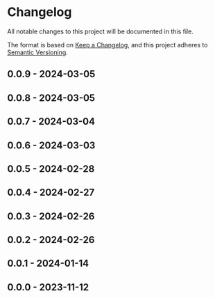 # Changelog

All notable changes to this project will be documented in this file.

The format is based on [Keep a Changelog](https://keepachangelog.com/en/1.0.0/),
and this project adheres to [Semantic Versioning](https://semver.org/spec/v2.0.0.html).

## 0.0.9 - 2024-03-05

## 0.0.8 - 2024-03-05

## 0.0.7 - 2024-03-04

## 0.0.6 - 2024-03-03

## 0.0.5 - 2024-02-28

## 0.0.4 - 2024-02-27

## 0.0.3 - 2024-02-26

## 0.0.2 - 2024-02-26

## 0.0.1 - 2024-01-14

## 0.0.0 - 2023-11-12
